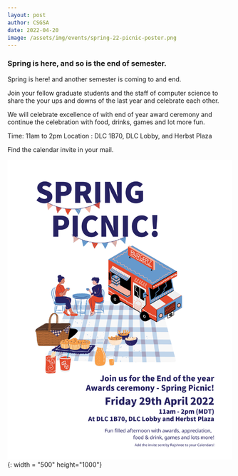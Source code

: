 ```yaml
---
layout: post
author: CSGSA
date: 2022-04-20
image: /assets/img/events/spring-22-picnic-poster.png
---
```

### Spring is here, and so is the end of semester.

Spring is here! and another semester is coming to and end.

Join your fellow graduate students and the staff of computer science to share the your ups and downs of the last year and celebrate each other.

We will celebrate excellence of with end of year award ceremony and continue the celebration with food, drinks, games and lot more fun.

Time: 11am to 2pm
Location : DLC 1B70, DLC Lobby, and Herbst Plaza

Find the calendar invite in your mail.

![Poster](/assets/img/events/spring-22-picnic-poster.png){: width = "500" height="1000"}
